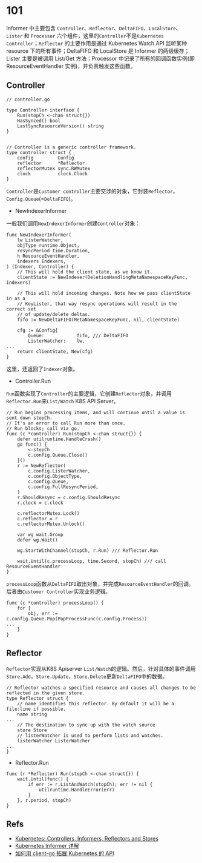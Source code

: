 # 101

Informer 中主要包含 `Controller`、`Reflector`、`DeltaFIFO`、`LocalStore`、`Lister` 和 `Processor` 六个组件，这里的`Controller`不是`Kubernetes Controller`；`Reflector` 的主要作用是通过 Kubernetes Watch API 监听某种 resource 下的所有事件；DeltaFIFO 和 LocalStore 是 Informer 的两级缓存；Lister 主要是被调用 List/Get 方法；Processor 中记录了所有的回调函数实例(即 ResourceEventHandler 实例)，并负责触发这些函数。


## Controller

```
// controller.go

type Controller interface {
	Run(stopCh <-chan struct{})
	HasSynced() bool
	LastSyncResourceVersion() string
}


// Controller is a generic controller framework.
type controller struct {
	config         Config
	reflector      *Reflector
	reflectorMutex sync.RWMutex
	clock          clock.Clock
}
```

`Controller`是`Customer controller`主要交涉的对象，它封装`Reflector`，`Config.Queue`(=`DeltaFIFO`)。

* NewIndexerInformer

一般我们调用`NewIndexerInformer`创建`Controller`对象：

```
func NewIndexerInformer(
	lw ListerWatcher,
	objType runtime.Object,
	resyncPeriod time.Duration,
	h ResourceEventHandler,
	indexers Indexers,
) (Indexer, Controller) {
	// This will hold the client state, as we know it.
	clientState := NewIndexer(DeletionHandlingMetaNamespaceKeyFunc, indexers)

	// This will hold incoming changes. Note how we pass clientState in as a
	// KeyLister, that way resync operations will result in the correct set
	// of update/delete deltas.
	fifo := NewDeltaFIFO(MetaNamespaceKeyFunc, nil, clientState)

	cfg := &Config{
		Queue:            fifo, /// DeltaFIFO
		ListerWatcher:    lw,
...
	return clientState, New(cfg)
}
```

这里，还返回了`Indexer`对象。


* Controller.Run

`Run`函数实现了`Controller`的主要逻辑，它创建`Reflector`对象，并调用`Reflector.Run`来`List/Watch` K8S API Server。

```
// Run begins processing items, and will continue until a value is sent down stopCh.
// It's an error to call Run more than once.
// Run blocks; call via go.
func (c *controller) Run(stopCh <-chan struct{}) {
	defer utilruntime.HandleCrash()
	go func() {
		<-stopCh
		c.config.Queue.Close()
	}()
	r := NewReflector(
		c.config.ListerWatcher,
		c.config.ObjectType,
		c.config.Queue,
		c.config.FullResyncPeriod,
	)
	r.ShouldResync = c.config.ShouldResync
	r.clock = c.clock

	c.reflectorMutex.Lock()
	c.reflector = r
	c.reflectorMutex.Unlock()

	var wg wait.Group
	defer wg.Wait()

	wg.StartWithChannel(stopCh, r.Run) /// Reflector.Run

	wait.Until(c.processLoop, time.Second, stopCh) /// call ResourceEventHandler
}
```

`processLoop`函数从`DeltaFIFO`取出对象，并完成`ResourceEventHandler`的回调。后者由`Customer Controller`实现业务逻辑。

```
func (c *controller) processLoop() {
	for {
		obj, err := c.config.Queue.Pop(PopProcessFunc(c.config.Process))
...
	}
}
```


## Reflector

`Reflector`实现从K8S Apiserver `List/Watch`的逻辑。然后，针对具体的事件调用`Store.Add`，`Store.Update`，`Store.Delete`更新`DeltaFIFO`中的数据。

```
// Reflector watches a specified resource and causes all changes to be reflected in the given store.
type Reflector struct {
	// name identifies this reflector. By default it will be a file:line if possible.
	name string
...
	// The destination to sync up with the watch source
	store Store
	// listerWatcher is used to perform lists and watches.
	listerWatcher ListerWatcher
...
}
```

* Reflector.Run

```
func (r *Reflector) Run(stopCh <-chan struct{}) {
	wait.Until(func() {
		if err := r.ListAndWatch(stopCh); err != nil {
			utilruntime.HandleError(err)
		}
	}, r.period, stopCh)
}
```

## Refs

* [Kubernetes: Controllers, Informers, Reflectors and Stores](https://borismattijssen.github.io/articles/kubernetes-informers-controllers-reflectors-stores)
* [Kubernetes Informer 详解](https://www.kubernetes.org.cn/2693.html)
* [如何用 client-go 拓展 Kubernetes 的 API](https://mp.weixin.qq.com/s?__biz=MzU1OTAzNzc5MQ==&mid=2247484052&idx=1&sn=cec9f4a1ee0d21c5b2c51bd147b8af59&chksm=fc1c2ea4cb6ba7b283eef5ac4a45985437c648361831bc3e6dd5f38053be1968b3389386e415&scene=21#wechat_redirect)